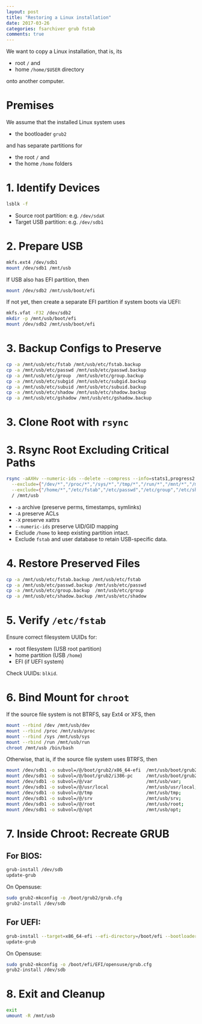 ```yaml
---
layout: post
title: "Restoring a Linux installation"
date: 2017-03-26
categories: fsarchiver grub fstab
comments: true
---
```


We want to copy a Linux installation, that is, its

- root `/` and
- home `/home/$USER` directory

onto another computer.

# Premises

We assume that the installed Linux system  uses

- the bootloader `grub2`

and has separate partitions for

- the root `/` and
- the home `/home` folders

# 1. Identify Devices
```bash
lsblk -f
```
- Source root partition: e.g. `/dev/sdaX`
- Target USB partition: e.g. `/dev/sdb1`

# 2. Prepare USB
```bash
mkfs.ext4 /dev/sdb1
mount /dev/sdb1 /mnt/usb
```

If USB also has EFI partition, then
```bash
mount /dev/sdb2 /mnt/usb/boot/efi
```

If not yet, then create a separate EFI partition if system boots via UEFI:
```bash
mkfs.vfat -F32 /dev/sdb2
mkdir -p /mnt/usb/boot/efi
mount /dev/sdb2 /mnt/usb/boot/efi
```

# 3. Backup Configs to Preserve  

```bash  
cp -a /mnt/usb/etc/fstab /mnt/usb/etc/fstab.backup
cp -a /mnt/usb/etc/passwd /mnt/usb/etc/passwd.backup
cp -a /mnt/usb/etc/group  /mnt/usb/etc/group.backup
cp -a /mnt/usb/etc/subgid /mnt/usb/etc/subgid.backup
cp -a /mnt/usb/etc/subuid /mnt/usb/etc/subuid.backup
cp -a /mnt/usb/etc/shadow /mnt/usb/etc/shadow.backup
cp -a /mnt/usb/etc/gshadow /mnt/usb/etc/gshadow.backup
```

# 3. Clone Root with `rsync`
# 3. Rsync Root Excluding Critical Paths  
```bash  
rsync -aAXHv --numeric-ids --delete --compress --info=stats1,progress2 --human-readable \
  --exclude={"/dev/*","/proc/*","/sys/*","/tmp/*","/run/*","/mnt/*","/media/*","/lost+found"} \
  --exclude={"/home/*","/etc/fstab","/etc/passwd","/etc/group","/etc/shadow"} \
  / /mnt/usb
```  
- `-a` archive (preserve perms, timestamps, symlinks)
- `-A` preserve ACLs
- `-X` preserve xattrs
- `--numeric-ids` preserve UID/GID mapping
- Exclude `/home` to keep existing partition intact.  
- Exclude `fstab` and user database to retain USB-specific data.  

# 4. Restore Preserved Files  
```bash
cp -a /mnt/usb/etc/fstab.backup /mnt/usb/etc/fstab
cp -a /mnt/usb/etc/passwd.backup /mnt/usb/etc/passwd
cp -a /mnt/usb/etc/group.backup  /mnt/usb/etc/group
cp -a /mnt/usb/etc/shadow.backup /mnt/usb/etc/shadow
```  
  
# 5. Verify `/etc/fstab`  
Ensure correct filesystem UUIDs for:  
- root filesystem (USB root partition)  
- home partition (USB `/home`)  
- EFI (if UEFI system)  
  
Check UUIDs: `blkid`.

# 6. Bind Mount for `chroot`
If the source file system is not BTRFS, say Ext4 or XFS, then

```bash
mount --rbind /dev /mnt/usb/dev
mount --rbind /proc /mnt/usb/proc
mount --rbind /sys /mnt/usb/sys
mount --rbind /run /mnt/usb/run
chroot /mnt/usb /bin/bash
```

Otherwise, that is, if the source file system uses BTRFS, then

```bash
mount /dev/sdb1 -o subvol=/@/boot/grub2/x86_64-efi  /mnt/usb/boot/grub2/x86_64-efi;
mount /dev/sdb1 -o subvol=/@/boot/grub2/i386-pc     /mnt/usb/boot/grub2/i386-pc;
mount /dev/sdb1 -o subvol=/@/var                    /mnt/usb/var;
mount /dev/sdb1 -o subvol=/@/usr/local              /mnt/usb/usr/local;
mount /dev/sdb1 -o subvol=/@/tmp                    /mnt/usb/tmp;
mount /dev/sdb1 -o subvol=/@/srv                    /mnt/usb/srv;
mount /dev/sdb1 -o subvol=/@/root                   /mnt/usb/root;
mount /dev/sdb1 -o subvol=/@/opt                    /mnt/usb/opt;
```

# 7. Inside Chroot: Recreate GRUB

## For BIOS:
```bash
grub-install /dev/sdb
update-grub
```
On Opensuse: 
```bash
sudo grub2-mkconfig -o /boot/grub2/grub.cfg
grub2-install /dev/sdb
```

## For UEFI:
```bash
grub-install --target=x86_64-efi --efi-directory=/boot/efi --bootloader-id=USB --recheck
update-grub
```
On Opensuse: 
```bash
sudo grub2-mkconfig -o /boot/efi/EFI/opensuse/grub.cfg
grub2-install /dev/sdb
```

# 8. Exit and Cleanup
```bash
exit
umount -R /mnt/usb
```

